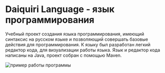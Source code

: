 # Daiquiri Language - язык программирования

Учебный проект создания языка программирования, имеющий синтаксис на русском языке и позволяющий совершать базовые действия для программирования.
К языку был разработан легкий редактор кода, для визуализации работы языка.
Язык и редактор кода написаны на Java, проект собран с помощью Maven.

![пример работы программы](https://github.com/yudls/daiquiri/assets/119896503/728bdf42-fdc7-462c-931b-dacb5a91e257)

